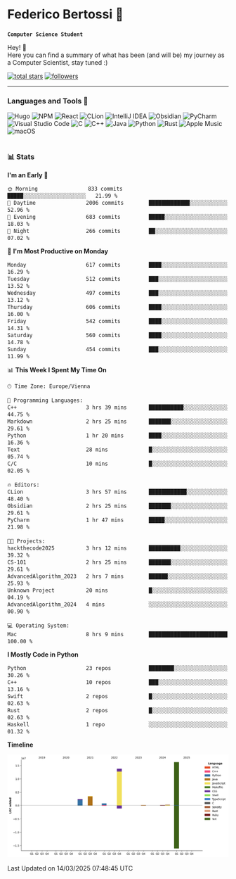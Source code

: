 # Federico Bertossi 🚀

**`Computer Science Student`**

[//]: # (Thanks to @ForrestKnight for the inspiration.)

<!-- TODO: Insert a banner image -->

Hey! 👋</br>
Here you can find a summary of what has been (and will be) my journey as a Computer Scientist, stay tuned :)

   <p>
      <a href="https://github.com/mrBymax?tab=repositories&sort=stargazers">
         <img alt="total stars" title="Total stars on GitHub" src="https://custom-icon-badges.demolab.com/github/stars/mrBymax?color=55960c&style=for-the-badge&labelColor=488207&logo=star"/></a>
<a href="https://github.com/mrBymax?tab=followers">
         <img alt="followers" title="Follow me on Github" src="https://custom-icon-badges.demolab.com/github/followers/mrBymax?color=236ad3&labelColor=1155ba&style=for-the-badge&logo=person-add&label=Follow&logoColor=white"/></a>
   </p>

---

<!-- TODO: Insert a GIF -->
### Languages and Tools 🧰

<!-- TODO: Change it with shields -->
![Hugo](https://img.shields.io/badge/Hugo-black.svg?style=for-the-badge&logo=Hugo)
![NPM](https://img.shields.io/badge/NPM-%23CB3837.svg?style=for-the-badge&logo=npm&logoColor=white)
![React](https://img.shields.io/badge/react-%2320232a.svg?style=for-the-badge&logo=react&logoColor=%2361DAFB)
![CLion](https://img.shields.io/badge/CLion-black?style=for-the-badge&logo=clion&logoColor=white)
![IntelliJ IDEA](https://img.shields.io/badge/IntelliJIDEA-000000.svg?style=for-the-badge&logo=intellij-idea&logoColor=white)
![Obsidian](https://img.shields.io/badge/Obsidian-%23483699.svg?style=for-the-badge&logo=obsidian&logoColor=white)
![PyCharm](https://img.shields.io/badge/pycharm-143?style=for-the-badge&logo=pycharm&logoColor=black&color=black&labelColor=green)
![Visual Studio Code](https://img.shields.io/badge/Visual%20Studio%20Code-0078d7.svg?style=for-the-badge&logo=visual-studio-code&logoColor=white)
![C](https://img.shields.io/badge/c-%2300599C.svg?style=for-the-badge&logo=c&logoColor=white)
![C++](https://img.shields.io/badge/c++-%2300599C.svg?style=for-the-badge&logo=c%2B%2B&logoColor=white)
![Java](https://img.shields.io/badge/java-%23ED8B00.svg?style=for-the-badge&logo=openjdk&logoColor=white)
![Python](https://img.shields.io/badge/python-3670A0?style=for-the-badge&logo=python&logoColor=ffdd54)
![Rust](https://img.shields.io/badge/Rust-000000?logo=Rust&logoColor=white)
![Apple Music](https://img.shields.io/badge/Apple_Music-9933CC?style=for-the-badge&logo=apple-music&logoColor=white)
![macOS](https://img.shields.io/badge/mac%20os-000000?style=for-the-badge&logo=macos&logoColor=F0F0F0)


#

### 📊 Stats

<!-- ![My GitHub stats](https://github-readme-stats.vercel.app/api?username=mrBymax&show_icons=true&theme=dracula) -->


<!--START_SECTION:waka-->
**I'm an Early 🐤** 

```text
🌞 Morning                833 commits         █████░░░░░░░░░░░░░░░░░░░░   21.99 % 
🌆 Daytime                2006 commits        █████████████░░░░░░░░░░░░   52.96 % 
🌃 Evening                683 commits         █████░░░░░░░░░░░░░░░░░░░░   18.03 % 
🌙 Night                  266 commits         ██░░░░░░░░░░░░░░░░░░░░░░░   07.02 % 
```
📅 **I'm Most Productive on Monday** 

```text
Monday                   617 commits         ████░░░░░░░░░░░░░░░░░░░░░   16.29 % 
Tuesday                  512 commits         ███░░░░░░░░░░░░░░░░░░░░░░   13.52 % 
Wednesday                497 commits         ███░░░░░░░░░░░░░░░░░░░░░░   13.12 % 
Thursday                 606 commits         ████░░░░░░░░░░░░░░░░░░░░░   16.00 % 
Friday                   542 commits         ████░░░░░░░░░░░░░░░░░░░░░   14.31 % 
Saturday                 560 commits         ████░░░░░░░░░░░░░░░░░░░░░   14.78 % 
Sunday                   454 commits         ███░░░░░░░░░░░░░░░░░░░░░░   11.99 % 
```


📊 **This Week I Spent My Time On** 

```text
🕑︎ Time Zone: Europe/Vienna

💬 Programming Languages: 
C++                      3 hrs 39 mins       ███████████░░░░░░░░░░░░░░   44.75 % 
Markdown                 2 hrs 25 mins       ███████░░░░░░░░░░░░░░░░░░   29.61 % 
Python                   1 hr 20 mins        ████░░░░░░░░░░░░░░░░░░░░░   16.36 % 
Text                     28 mins             █░░░░░░░░░░░░░░░░░░░░░░░░   05.74 % 
C/C                      10 mins             █░░░░░░░░░░░░░░░░░░░░░░░░   02.05 % 

🔥 Editors: 
CLion                    3 hrs 57 mins       ████████████░░░░░░░░░░░░░   48.40 % 
Obsidian                 2 hrs 25 mins       ███████░░░░░░░░░░░░░░░░░░   29.61 % 
PyCharm                  1 hr 47 mins        █████░░░░░░░░░░░░░░░░░░░░   21.98 % 

🐱‍💻 Projects: 
hackthecode2025          3 hrs 12 mins       ██████████░░░░░░░░░░░░░░░   39.32 % 
CS-101                   2 hrs 25 mins       ███████░░░░░░░░░░░░░░░░░░   29.61 % 
AdvancedAlgorithm_2023   2 hrs 7 mins        ██████░░░░░░░░░░░░░░░░░░░   25.93 % 
Unknown Project          20 mins             █░░░░░░░░░░░░░░░░░░░░░░░░   04.19 % 
AdvancedAlgorithm_2024   4 mins              ░░░░░░░░░░░░░░░░░░░░░░░░░   00.90 % 

💻 Operating System: 
Mac                      8 hrs 9 mins        █████████████████████████   100.00 % 
```

**I Mostly Code in Python** 

```text
Python                   23 repos            ████████░░░░░░░░░░░░░░░░░   30.26 % 
C++                      10 repos            ███░░░░░░░░░░░░░░░░░░░░░░   13.16 % 
Swift                    2 repos             █░░░░░░░░░░░░░░░░░░░░░░░░   02.63 % 
Rust                     2 repos             █░░░░░░░░░░░░░░░░░░░░░░░░   02.63 % 
Haskell                  1 repo              ░░░░░░░░░░░░░░░░░░░░░░░░░   01.32 % 
```



**Timeline**

![Lines of Code chart](https://raw.githubusercontent.com/mrBymax/mrBymax/main/assets/bar_graph.png)


 Last Updated on 14/03/2025 07:48:45 UTC
<!--END_SECTION:waka-->


[linkedin]: https://linkedin.com/federico-bertossi
[website]:  https://www.federicobertossi.com

</details>
